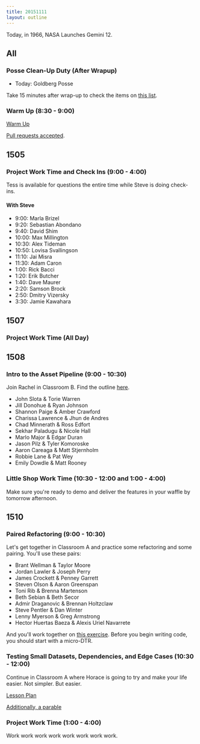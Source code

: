 ```yaml
---
title: 20151111
layout: outline
---
```


Today, in 1966, NASA Launches Gemini 12.

## All

### Posse Clean-Up Duty (After Wrapup)

* Today: Goldberg Posse

Take 15 minutes after wrap-up to check the items on [this list](https://gist.github.com/rwarbelow/f5cfe4333402d043ef2e).

### Warm Up (8:30 - 9:00)

[Warm Up](https://thewarmup.herokuapp.com)

[Pull requests accepted](https://github.com/mikedao/the-warm-up).


## 1505

### Project Work Time and Check Ins (9:00 - 4:00)

Tess is available for questions the entire time while Steve is doing check-ins.

#### With Steve

- 9:00: Marla Brizel
- 9:20: Sebastian Abondano
- 9:40: David Shim
- 10:00: Max Millington
- 10:30: Alex Tideman
- 10:50: Lovisa Svallingson
- 11:10: Jai Misra
- 11:30: Adam Caron
- 1:00: Rick Bacci
- 1:20: Erik Butcher
- 1:40: Dave Maurer
- 2:20: Samson Brock
- 2:50: Dmitry Vizersky
- 3:30: Jamie Kawahara


## 1507

### Project Work Time (All Day)


## 1508

### Intro to the Asset Pipeline (9:00 - 10:30)

Join Rachel in Classroom B. Find the outline [here](https://github.com/turingschool/lesson_plans/blob/master/ruby_02-web_applications_with_ruby/intro_to_the_asset_pipeline.markdown). 

* John Slota & Torie Warren
* Jill Donohue & Ryan Johnson
* Shannon Paige & Amber Crawford
* Charissa Lawrence & Jhun de Andres
* Chad Minnerath & Ross Edfort
* Sekhar Paladugu & Nicole Hall
* Marlo Major & Edgar Duran
* Jason Pilz & Tyler Komoroske
* Aaron Careaga & Matt Stjernholm
* Robbie Lane & Pat Wey
* Emily Dowdle & Matt Rooney

### Little Shop Work Time (10:30 - 12:00 and 1:00 - 4:00)

Make sure you're ready to demo and deliver the features in your waffle by tomorrow afternoon. 

## 1510

### Paired Refactoring (9:00 - 10:30)

Let's get together in Classroom A and practice some refactoring and some pairing. You'll use these pairs:

* Brant Wellman & Taylor Moore
* Jordan Lawler & Joseph Perry
* James Crockett & Penney Garrett
* Steven Olson & Aaron Greenspan
* Toni Rib & Brenna Martenson
* Beth Sebian & Beth Secor
* Admir Draganovic & Brennan Holtzclaw
* Steve Pentler & Dan Winter
* Lenny Myerson & Greg Armstrong
* Hector Huertas Baeza & Alexis Uriel Navarrete

And you'll work together on [this exercise](https://github.com/turingschool/lesson_plans/blob/master/ruby_01-object_oriented_programming_with_ruby/paired_refactoring.markdown). Before you begin writing code, you should start with a micro-DTR.  

### Testing Small Datasets, Dependencies, and Edge Cases (10:30 - 12:00)

Continue in Classroom A where Horace is going to try and make your life easier. Not simpler. But easier.

[Lesson Plan](https://github.com/turingschool/lesson_plans/blob/master/ruby_01-object_oriented_programming_with_ruby/designing_data_oriented_programs_for_testability.markdown)

[Additionally, a parable](https://github.com/turingschool/lesson_plans/blob/master/ruby_01-object_oriented_programming_with_ruby/testing_with_small_datasets%E2%80%A6_the_fictional_story_of_a_plumber_who_learns_about_fixtures_mocks_and_stubs_and_ignoring_all_that_shit_and_simplifying_your_design_instead.markdown)

### Project Work Time (1:00 - 4:00)

Work work work work work work work work.
